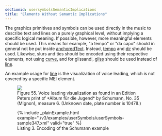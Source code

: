 ```yaml
---
sectionid: usersymbolsSemanticImplications
title: "Elements Without Semantic Implications"
---
```




The graphics primitives and symbols can be used directly in the music to describe
text and
lines on a purely graphical level, without implying a specific logical meaning. If
possible,
however, more meaningful elements should be used. This means for example, "a tempo"
or "da
capo" should in general not be put inside <a class="link_odd_elementSpec" href="/v3/elements/anchoredText">anchoredText</a>. Instead, 
<a class="link_odd_elementSpec" href="/v3/elements/tempo">tempo</a> and 
<a class="link_odd_elementSpec" href="/v3/elements/dir">dir</a> should be used. Likewise, slurs and
ties should be encoded using their respective elements, not using 
<a class="link_odd_elementSpec" href="/v3/elements/curve">curve</a>, and for glissandi, 
<a class="link_odd_elementSpec" href="/v3/elements/gliss">gliss</a> should be used instead of 
<a class="link_odd_elementSpec" href="/v3/elements/line">line</a>.

An example usage for 
<a class="link_odd_elementSpec" href="/v3/elements/line">line</a> is the visualization of voice leading,
which is not covered by a specific MEI element.


<figure class="figure">
   <img src="../../../../guidelines/3.0.0/Images/modules/usersymbols/mignon.png" class="img-responsive"></img>
   <figcaption class="figure-caption">Figure 55. Voice leading visualization as found in an Edition Peters print of *Album für
      die Jugend* by Schumann, No. 35 (Mignon), measure 6. (Unknown date, plate number
      is 10478.)
   </figcaption>
</figure>

<figure class="figure">{% include _plainExample.html example="./v3/examples/userSymbols/userSymbols-sample347.xml" valid="true" %}
   
   <figcaption class="figure-caption">Listing 3. Encoding of the Schumann example</figcaption>
</figure>
